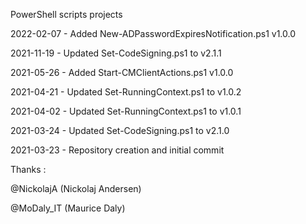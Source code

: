 PowerShell scripts projects

2022-02-07 - Added New-ADPasswordExpiresNotification.ps1 v1.0.0

2021-11-19 - Updated Set-CodeSigning.ps1 to v2.1.1

2021-05-26 - Added Start-CMClientActions.ps1 v1.0.0

2021-04-21 - Updated Set-RunningContext.ps1 to v1.0.2

2021-04-02 - Updated Set-RunningContext.ps1 to v1.0.1

2021-03-24 - Updated Set-CodeSigning.ps1 to v2.1.0

2021-03-23 - Repository creation and initial commit



Thanks :

@NickolajA (Nickolaj Andersen)

@MoDaly_IT (Maurice Daly)
